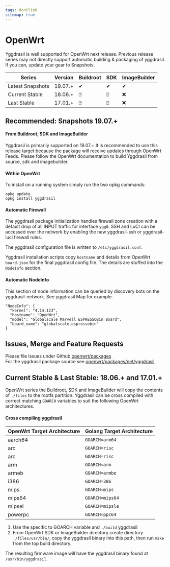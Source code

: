 ```yaml
---
tags: dontlink
sitemap: true
---
```


# OpenWrt

Yggdrasil is well supported for OpenWrt next release. Previous release series may not directly support automatic building & packaging of yggdrasil. If you can, update your gear to Snapshots.

| Series           | Version | Buildroot | SDK | ImageBuilder |
| ---------------- | ------- | --------- | --- | ------------ |
| Latest Snapshots | 19.07.+ | ✔         | ✔   | ✔            |
| Current Stable   | 18.06.+ | ⍰         | ⍰   | ❌            |
| Last Stable      | 17.01.+ | ⍰         | ⍰   | ❌            |



## Recommended: Snapshots 19.07.+

#### From Buildroot, SDK and ImageBuilder
Yggdrasil is primarily supported on 19.07.+ It is recommended to use this release target because the package will receive updates through OpenWrt Feeds. Please follow the OpenWrt documentation to build Yggdrasil from source, sdk and imagebuilder.

#### Within OpenWrt

To install on a running system simply run the two opkg  commands:  
```
opkg update
opkg install yggdrasil
```

#### Automatic Firewall
The yggdrasil package initialization handles firewall zone creation with a default drop of all INPUT traffic for interface `ygg0`. SSH and LuCI can be accessed over the network by enabling the new yggdrasil-ssh or yggdrasil-luci firewall rules.

The yggdrasil configuration file is written to `/etc/yggdrasil.conf`.   

Yggdrasil installation scripts copy `hostname` and details from OpenWrt `board.json` for the final yggdrasil config file. The details are stuffed into the `NodeInfo` section.

#### Automatic NodeInfo
This section of node information can be queried by discovery bots on the yggdrasil-network. See yggdrasil Map for example.

```
"NodeInfo": {
  "kernel": "4.14.123",
  "hostname": "OpenWrt",
  "model": "Globalscale Marvell ESPRESSOBin Board",
  "board_name": "globalscale,espressobin"
}
```

## Issues, Merge and Feature Requests


Please file Issues under Github [openwrt/packages](https://github.com/openwrt/packages/)  
For the yggdrasil package source see [openwrt/packages/net/yggdrasil](https://github.com/openwrt/packages/tree/master/net/yggdrasil)  


## Current Stable & Last Stable: 18.06.+ and 17.01.+

OpenWrt series the Buildroot, SDK and ImageBuilder will copy the contents of `./files` to the rootfs partition. Yggdrasil can be cross compiled with correct matching `GOARCH` variables to suit the following OpenWrt architectures.

#### Cross compiling yggdrasil

| OpenWrt Target Architecture | Golang Target Architecture |
| --------------------------- | -------------------------- |  
| aarch64                     | `GOARCH=arm64`             |
| arc                         | `GOARCH=risc`              |
| arc                         | `GOARCH=risc`              |
| arm                         | `GOARCH=arm`               |
| armeb                       | `GOARCH=armbe`             |
| i386                        | `GOARCH=386`               |
| mips                        | `GOARCH=mips`              |
| mips64                      | `GOARCH=mips64`            |
| mipsel                      | `GOARCH=mipsle`            |
| powerpc                     | `GOARCH=ppc64`             |

1. Use the specific to GOARCH variable and `./build` yggdrasil
2. From OpenWrt SDK or ImageBuilder directory create directory `./files/usr/bin/`, copy the yggdrasil binary into this path, then run `make` from the top build directory.

The resulting firmware image will have the yggdrasil binary found at `/usr/bin/yggdrasil`.
